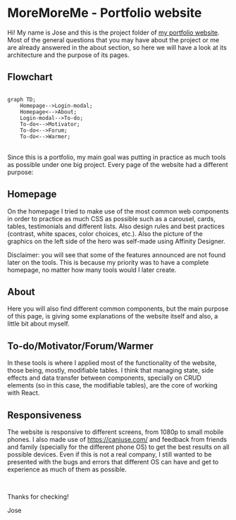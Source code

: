 # MoreMoreMe - Portfolio website

Hi! My name is Jose and this is the project folder of [my portfolio website](http://moremore.me/). Most of the general questions that you may have about the project or me are already answered in the about section, so here we will have a look at its architecture and the purpose of its pages.

## Flowchart

```mermaid

graph TD;
    Homepage-->Login-modal;
    Homepage<-->About;
    Login-modal-->To-do;
    To-do<-->Motivator;
    To-do<-->Forum;
    To-do<-->Warmer;
```

<br>
Since this is a portfolio, my main goal was putting in practice as much tools as possible under one big project. Every page of the website had a different purpose: 

<br>

## Homepage

On the homepage I tried to make use of the most common web components in order to practice as much CSS as possible such as a carousel, cards, tables, testimonials and different lists. Also design rules and best practices (contrast, white spaces, color choices, etc.). Also the picture of the graphics on the left side of the hero was self-made using Affinity Designer.

Disclaimer: you will see that some of the features announced are not found later on the tools. This is because my priority was to have a complete homepage, no matter how many tools would I later create.

## About

Here you will also find different common components, but the main purpose of this page, is giving some explanations of the website itself and also, a little bit about myself.

## To-do/Motivator/Forum/Warmer

In these tools is where I applied most of the functionality of the website, those being, mostly, modifiable tables. I think that managing state, side effects and data transfer between components, specially on CRUD elements (so in this case, the modifiable tables), are the core of working with React.

## Responsiveness

The website is responsive to different screens, from 1080p to small mobile phones. I also made use of https://caniuse.com/ and feedback from friends and family (specially for the different phone OS) to get the best results on all possible devices. Even if this is not a real company, I still wanted to be presented with the bugs and errors that different OS can have and get to experience as much of them as possible.

<br>

Thanks for checking!

Jose